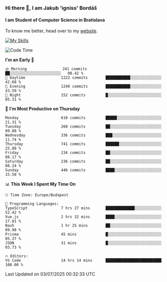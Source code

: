 ### Hi there 👋, I am Jakub 'igniss' Bordáš

#### I am Student of Computer Science in Bratislava
To know me better, head over to my [website](https://bordas.sk).

[![My Skills](https://skillicons.dev/icons?i=js,typescript,html,css,figma,svelte,vue,next,postgresql,nest,express,nodejs)](https://bordas.sk)


<!--START_SECTION:waka-->
![Code Time](http://img.shields.io/badge/Code%20Time-1%2C974%20hrs%2013%20mins-blue)

**I'm an Early 🐤** 

```text
🌞 Morning                241 commits         ██░░░░░░░░░░░░░░░░░░░░░░░   08.42 % 
🌆 Daytime                1222 commits        ███████████░░░░░░░░░░░░░░   42.68 % 
🌃 Evening                1248 commits        ███████████░░░░░░░░░░░░░░   43.59 % 
🌙 Night                  152 commits         █░░░░░░░░░░░░░░░░░░░░░░░░   05.31 % 
```
📅 **I'm Most Productive on Thursday** 

```text
Monday                   610 commits         █████░░░░░░░░░░░░░░░░░░░░   21.31 % 
Tuesday                  260 commits         ██░░░░░░░░░░░░░░░░░░░░░░░   09.08 % 
Wednesday                336 commits         ███░░░░░░░░░░░░░░░░░░░░░░   11.74 % 
Thursday                 741 commits         ██████░░░░░░░░░░░░░░░░░░░   25.88 % 
Friday                   234 commits         ██░░░░░░░░░░░░░░░░░░░░░░░   08.17 % 
Saturday                 236 commits         ██░░░░░░░░░░░░░░░░░░░░░░░   08.24 % 
Sunday                   446 commits         ████░░░░░░░░░░░░░░░░░░░░░   15.58 % 
```


📊 **This Week I Spent My Time On** 

```text
🕑︎ Time Zone: Europe/Budapest

💬 Programming Languages: 
TypeScript               7 hrs 27 mins       █████████████░░░░░░░░░░░░   52.42 % 
Vue.js                   2 hrs 32 mins       ████░░░░░░░░░░░░░░░░░░░░░   17.81 % 
Bash                     1 hr 25 mins        ██░░░░░░░░░░░░░░░░░░░░░░░   09.98 % 
Prisma                   45 mins             █░░░░░░░░░░░░░░░░░░░░░░░░   05.37 % 
JSON                     31 mins             █░░░░░░░░░░░░░░░░░░░░░░░░   03.73 % 

🔥 Editors: 
VS Code                  14 hrs 14 mins      █████████████████████████   100.00 % 
```


 Last Updated on 03/07/2025 00:32:33 UTC
<!--END_SECTION:waka-->

